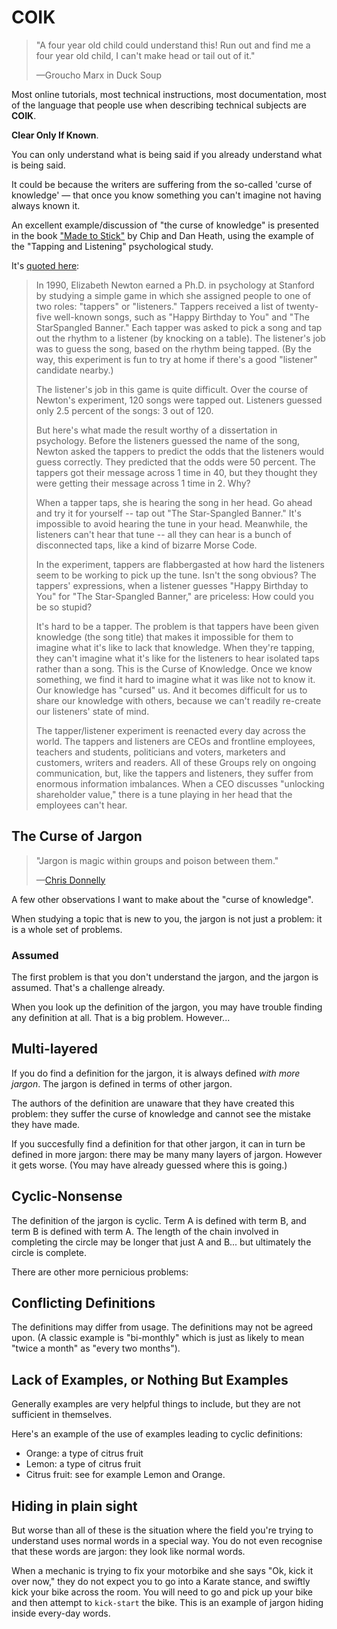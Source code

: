 # COIK


> "A four year old child could understand this! Run out and find me a four year old child, I can't make head or tail out of it."
>
>&mdash;Groucho Marx in Duck Soup


Most online tutorials, most technical instructions, most documentation, most of the language that people use when describing technical subjects are **COIK**.

**Clear Only If Known**.

You can only understand what is being said if you already understand what is being said.

It could be because the writers are suffering from the so-called 'curse of knowledge' &mdash; that once you know something you can't imagine not having always known it.

An excellent example/discussion of "the curse of knowledge" is presented in the book ["Made to Stick"](http://amazon.com/exec/obidos/ASIN/1400064287/secretGeek-20) by Chip and Dan Heath, using the example of the "Tapping and Listening" psychological study.

It's [quoted here](https://www.bkwpartners.com/tappers-and-listeners-an-excerpt-from-one-of-my-favorite-communications-books-and-a-story-i-tell-clients-often/):

> In 1990, Elizabeth Newton earned a Ph.D. in psychology at Stanford by studying a simple game in which she assigned people to one of two roles: "tappers" or "listeners." Tappers received a list of twenty-five well-known songs, such as "Happy Birthday to You" and "The StarSpangled Banner." Each tapper was asked to pick a song and tap out the rhythm to a listener (by knocking on a table). The listener's job was to guess the song, based on the rhythm being tapped. (By the way, this experiment is fun to try at home if there's a good "listener" candidate nearby.)
> 
> The listener's job in this game is quite difficult. Over the course of Newton's experiment, 120 songs were tapped out. Listeners guessed only 2.5 percent of the songs: 3 out of 120.
> 
> But here's what made the result worthy of a dissertation in psychology. Before the listeners guessed the name of the song, Newton asked the tappers to predict the odds that the listeners would guess correctly. They predicted that the odds were 50 percent. The tappers got their message across 1 time in 40, but they thought they were getting their message across 1 time in 2. Why?
>
> When a tapper taps, she is hearing the song in her head. Go ahead and try it for yourself -- tap out "The Star-Spangled Banner." It's impossible to avoid hearing the tune in your head. Meanwhile, the listeners can't hear that tune -- all they can hear is a bunch of disconnected taps, like a kind of bizarre Morse Code.
> 
> In the experiment, tappers are flabbergasted at how hard the listeners seem to be working to pick up the tune. Isn't the song obvious? The tappers' expressions, when a listener guesses "Happy Birthday to You" for "The Star-Spangled Banner," are priceless: How could you be so stupid?
>
> It's hard to be a tapper. The problem is that tappers have been given knowledge (the song title) that makes it impossible for them to imagine what it's like to lack that knowledge. When they're tapping, they can't imagine what it's like for the listeners to hear isolated taps rather than a song. This is the Curse of Knowledge. Once we know something, we find it hard to imagine what it was like not to know it. Our knowledge has "cursed" us. And it becomes difficult for us to share our knowledge with others, because we can't readily re-create our listeners' state of mind.
> 
> The tapper/listener experiment is reenacted every day across the world. The tappers and listeners are CEOs and frontline employees, teachers and students, politicians and voters, marketers and customers, writers and readers. All of these Groups rely on ongoing communication, but, like the tappers and listeners, they suffer from enormous information imbalances. When a CEO discusses "unlocking shareholder value," there is a tune playing in her head that the employees can't hear.



## The Curse of Jargon

> "Jargon is magic within groups and poison between them."
>
> &mdash;[Chris Donnelly](https://twitter.com/distractable/status/997171046951288832?s=20)


A few other observations I want to make about the "curse of knowledge".

When studying a topic that is new to you, the jargon is not just a problem: it is a whole set of problems.

### Assumed

The first problem is that you don't understand the jargon, and the jargon is assumed. That's a challenge already.

When you look up the definition of the jargon, you may have trouble finding any definition at all. That is a big problem. However...

## Multi-layered

If you do find a definition for the jargon, it is always defined *with more jargon*. The jargon is defined in terms of other jargon.

The authors of the definition are unaware that they have created this problem: they suffer the curse of knowledge and cannot see the mistake they have made.

If you succesfully find a definition for that other jargon, it can in turn be defined in more jargon: there may be many many layers of jargon. However it gets worse. (You may have already guessed where this is going.)

## Cyclic-Nonsense

The definition of the jargon is cyclic. Term A is defined with term B, and term B is defined with term A. The length of the chain involved in completing the circle may be longer that just A and B... but ultimately the circle is complete.

There are other more pernicious problems:

## Conflicting Definitions

The definitions may differ from usage. The definitions may not be agreed upon. (A classic example is "bi-monthly" which is just as likely to mean "twice a month" as "every two months").

## Lack of Examples, or Nothing But Examples

Generally examples are very helpful things to include, but they are not sufficient in themselves.

Here's an example of the use of examples leading to cyclic definitions:

- Orange: a type of citrus fruit
- Lemon: a type of citrus fruit
- Citrus fruit: see for example Lemon and Orange.


## Hiding in plain sight


But worse than all of these is the situation where the field you're trying to understand uses normal words in a special way. You do not even recognise that these words are jargon: they look like normal words. 

When a mechanic is trying to fix your motorbike and she says "Ok, kick it over now," they do not expect you to go into a Karate stance, and swiftly kick your bike across the room. You will need to go and pick up your bike and then attempt to `kick-start` the bike. This is an example of jargon hiding inside every-day words.


